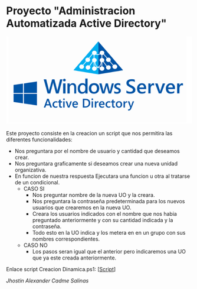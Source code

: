 # **Proyecto "Administracion Automatizada Active Directory"**
![Fail](https://github.com/IESAlisal/21asir2pro-Jhostin-Alexander/blob/main/PS1/ActiveDirectory.png "Carpeta Scripts")


Este proyecto consiste en la creacion un script
que nos permitira las diferentes funcionalidades:
* Nos preguntara por el nombre de usuario y cantidad que deseamos crear.
* Nos preguntara graficamente si deseamos crear una nueva unidad organizativa.
* En funcion de nuestra respuesta Ejecutara una funcion u otra al tratarse de un condicional.
    * CASO SI
        * Nos preguntar nombre de la nueva UO y la creara.
        * Nos preguntara la contraseña predeterminada para los nuevos usuarios que crearemos en la nueva UO.
        * Creara los usuarios indicados con el nombre que nos habia preguntado anteriormente y con su cantidad indicada y la contraseña.
        * Todo esto en la UO indica y los metera en en un grupo con sus nombres correspondientes.
    * CASO NO
        * Los pasos seran igual que el anterior pero indicaremos una UO que ya este creada anteriormente.


Enlace script Creacion Dinamica.ps1: [[Script](https://github.com/IESAlisal/21asir2pro-Jhostin-Alexander/blob/main/PS1/Cracion%20dinamica.ps1)]


_Jhostin Alexander Cadme Salinas_

